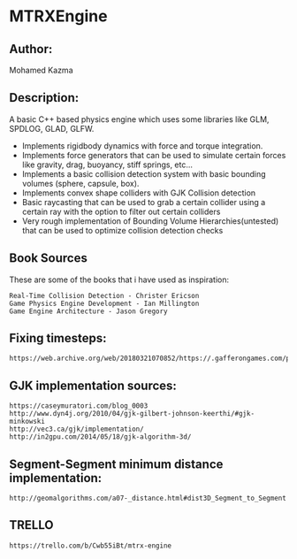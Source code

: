 # MTRXEngine

## Author:
Mohamed Kazma

## Description:
A basic C++ based physics engine which uses some libraries like GLM, SPDLOG, GLAD, GLFW.

- Implements rigidbody dynamics with force and torque integration.
- Implements force generators that can be used to simulate certain forces like gravity, drag, buoyancy, stiff springs, etc...
- Implements a basic collision detection system with basic bounding volumes (sphere, capsule, box).
- Implements convex shape colliders with GJK Collision detection
- Basic raycasting that can be used to grab a certain collider using a certain ray with the option to filter out certain colliders
- Very rough implementation of Bounding Volume Hierarchies(untested) that can be used to optimize collision detection checks

## Book Sources
These are some of the books that i have used as inspiration:
	
	Real-Time Collision Detection - Christer Ericson
	Game Physics Engine Development - Ian Millington
	Game Engine Architecture - Jason Gregory

## Fixing timesteps:
	https://web.archive.org/web/20180321070852/https://.gafferongames.com/post/fix_your_timestep

## GJK implementation sources:
	https://caseymuratori.com/blog_0003
	http://www.dyn4j.org/2010/04/gjk-gilbert-johnson-keerthi/#gjk-minkowski
	http://vec3.ca/gjk/implementation/
	http://in2gpu.com/2014/05/18/gjk-algorithm-3d/

## Segment-Segment minimum distance implementation: 
	http://geomalgorithms.com/a07-_distance.html#dist3D_Segment_to_Segment

## TRELLO
	https://trello.com/b/Cwb55iBt/mtrx-engine
